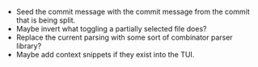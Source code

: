 - Seed the commit message with the commit message from the commit that is being split.
- Maybe invert what toggling a partially selected file does?
- Replace the current parsing with some sort of combinator parser library?
- Maybe add context snippets if they exist into the TUI.
